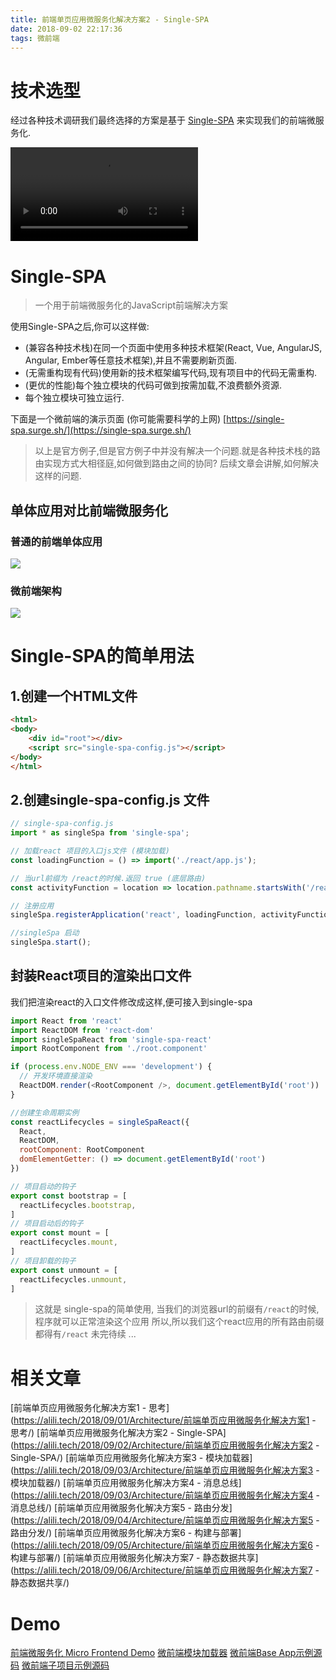 ```yaml
---
title: 前端单页应用微服务化解决方案2 - Single-SPA 
date: 2018-09-02 22:17:36
tags: 微前端
---
```

# 技术选型

经过各种技术调研我们最终选择的方案是基于 [Single-SPA](https://single-spa.js.org/) 来实现我们的前端微服务化.

<video src="https://alili.tech/data/video/Single-Spa%20Intro.mp4" controls="controls">
你的浏览器不支持视频
</video>

# Single-SPA

> 一个用于前端微服务化的JavaScript前端解决方案
 
 使用Single-SPA之后,你可以这样做:

* (兼容各种技术栈)在同一个页面中使用多种技术框架(React, Vue, AngularJS, Angular, Ember等任意技术框架),并且不需要刷新页面.
* (无需重构现有代码)使用新的技术框架编写代码,现有项目中的代码无需重构.
* (更优的性能)每个独立模块的代码可做到按需加载,不浪费额外资源.
* 每个独立模块可独立运行.

下面是一个微前端的演示页面 (你可能需要科学的上网)
 [https://single-spa.surge.sh/](https://single-spa.surge.sh/)
> 以上是官方例子,但是官方例子中并没有解决一个问题.就是各种技术栈的路由实现方式大相径庭,如何做到路由之间的协同?
后续文章会讲解,如何解决这样的问题.

## 单体应用对比前端微服务化

### 普通的前端单体应用
![](https://alili.tech/images/micro/current.png)


### 微前端架构

![](https://alili.tech/images/micro/mf.png)

 # Single-SPA的简单用法

 ## 1.创建一个HTML文件
```html
<html>
<body>
    <div id="root"></div>
    <script src="single-spa-config.js"></script>
</body>
</html>
```



## 2.创建single-spa-config.js 文件
```js
// single-spa-config.js
import * as singleSpa from 'single-spa';

// 加载react 项目的入口js文件 (模块加载)
const loadingFunction = () => import('./react/app.js');

// 当url前缀为 /react的时候.返回 true (底层路由)
const activityFunction = location => location.pathname.startsWith('/react');

// 注册应用 
singleSpa.registerApplication('react', loadingFunction, activityFunction);

//singleSpa 启动
singleSpa.start();
```

## 封装React项目的渲染出口文件

我们把渲染react的入口文件修改成这样,便可接入到single-spa

```javascript
import React from 'react'
import ReactDOM from 'react-dom'
import singleSpaReact from 'single-spa-react'
import RootComponent from './root.component'

if (process.env.NODE_ENV === 'development') {
  // 开发环境直接渲染
  ReactDOM.render(<RootComponent />, document.getElementById('root'))
}

//创建生命周期实例
const reactLifecycles = singleSpaReact({
  React,
  ReactDOM,
  rootComponent: RootComponent
  domElementGetter: () => document.getElementById('root')
})

// 项目启动的钩子
export const bootstrap = [
  reactLifecycles.bootstrap,
]
// 项目启动后的钩子
export const mount = [
  reactLifecycles.mount,
]
// 项目卸载的钩子
export const unmount = [
  reactLifecycles.unmount,
]

```

> 这就是 single-spa的简单使用,
当我们的浏览器url的前缀有`/react`的时候,程序就可以正常渲染这个应用
所以,所以我们这个react应用的所有路由前缀都得有`/react`
未完待续 ...

# 相关文章
[前端单页应用微服务化解决方案1 - 思考](https://alili.tech/2018/09/01/Architecture/前端单页应用微服务化解决方案1 - 思考/)
[前端单页应用微服务化解决方案2 - Single-SPA](https://alili.tech/2018/09/02/Architecture/前端单页应用微服务化解决方案2 - Single-SPA/)
[前端单页应用微服务化解决方案3 - 模块加载器](https://alili.tech/2018/09/03/Architecture/前端单页应用微服务化解决方案3 - 模块加载器/)
[前端单页应用微服务化解决方案4 - 消息总线](https://alili.tech/2018/09/03/Architecture/前端单页应用微服务化解决方案4 - 消息总线/)
[前端单页应用微服务化解决方案5 - 路由分发](https://alili.tech/2018/09/04/Architecture/前端单页应用微服务化解决方案5 - 路由分发/)
[前端单页应用微服务化解决方案6 - 构建与部署](https://alili.tech/2018/09/05/Architecture/前端单页应用微服务化解决方案6 - 构建与部署/)
[前端单页应用微服务化解决方案7 - 静态数据共享](https://alili.tech/2018/09/06/Architecture/前端单页应用微服务化解决方案7 - 静态数据共享/)

# Demo
[前端微服务化 Micro Frontend Demo](http://microfrontend.alili.tech/)
[微前端模块加载器](https://github.com/Fantasy9527/lotus-scaffold-micro-frontend-portal)
[微前端Base App示例源码](https://github.com/Fantasy9527/microfrontend-base-demo)
[微前端子项目示例源码](https://github.com/Fantasy9527/microfrontend-submodule-demo)

